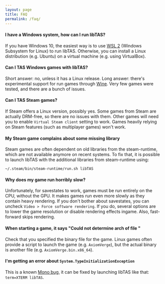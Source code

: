 ```yaml
---
layout: page
title: FAQ
permalink: /faq/
---
```



#### I have a Windows system, how can I run libTAS?

If you have Windows 10, the easiest way is to use [WSL 2](../guides/wsl) (Windows Subsystem for Linux) to run libTAS. Otherwise, you can install a Linux distribution (e.g. Ubuntu) on a virtual machine (e.g. using VirtualBox).

#### Can I TAS Windows games with libTAS?

Short answer: no, unless it has a Linux release. Long answer: there's experimental support for run games through [Wine](https://github.com/clementgallet/libTAS#run-windows-games-through-wine). Very few games were tested, and there are a bunch of issues.

#### Can I TAS Steam games?

If Steam offers a Linux version, possibly yes. Some games from Steam are actually DRM-free, so there are no issues with them. Other games will need you to enable `Virtual Steam client` setting to work. Games heavily relying on Steam features (such as multiplayer games) won't work.

#### My Steam game complains about some missing library

Steam games are often dependent on old libraries from the steam-runtime, which are not available anymore
on recent systems. To fix that, it is possible to launch libTAS with the additional
libraries from steam-runtime using:

    ~/.steam/bin/steam-runtime/run.sh libTAS

#### Why does my game run horribly slow?

Unfortunately, for savestates to work, games must be run entirely on the CPU, without the GPU. It makes games run even more slowly as they contain heavy rendering. If you don't bother about savestates, you can uncheck `Video > Force software rendering`. If you do, several options are to lower the game resolution or disable rendering effects ingame. Also, fast-forward skips rendering.

#### When starting a game, it says "Could not determine arch of file <path>"

Check that you specified the binary file for the game. Linux games often provide a script
to launch the game (e.g. `AxiomVerge`), but the actual binary is another file 
(e.g. `AxiomVerge.bin.x86_64`).

#### I'm getting an error about `System.TypeInitializationException`

This is a known [Mono bug](https://github.com/mono/mono/issues/6752), it can be
fixed by launching libTAS like that: `term=XTERM libTAS`.
